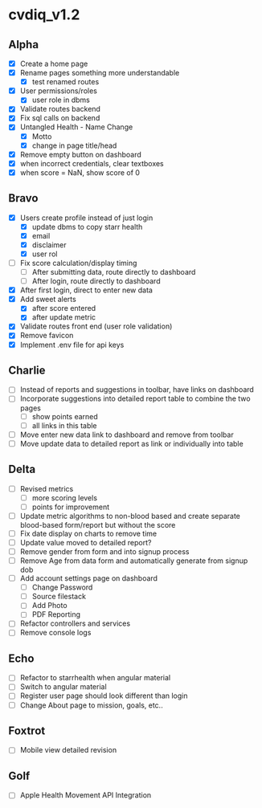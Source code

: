 # cvdiq_v1.2

## Alpha
- [x] Create a home page
- [x] Rename pages something more understandable
	- [x] test renamed routes
- [x] User permissions/roles
	- [x] user role in dbms
- [x] Validate routes backend
- [x] Fix sql calls on backend
- [x] Untangled Health - Name Change
	- [x] Motto
	- [x] change in page title/head
- [x] Remove empty button on dashboard
- [x] when incorrect credentials, clear textboxes
- [x] when score = NaN, show score of 0

## Bravo
- [x] Users create profile instead of just login
	- [x] update dbms to copy starr health
	- [x] email
	- [x] disclaimer 
	- [x] user rol
- [ ] Fix score calculation/display timing
	- [ ] After submitting data, route directly to dashboard
	- [ ] After login, route directly to dashboard
- [x] After first login, direct to enter new data
- [x] Add sweet alerts
	- [x] after score entered
	- [x] after update metric
- [x] Validate routes front end (user role validation)
- [x] Remove favicon
- [x] Implement .env file for api keys

## Charlie
- [ ] Instead of reports and suggestions in toolbar, have links on dashboard
- [ ] Incorporate suggestions into detailed report table to combine the two pages
	- [ ] show points earned
	- [ ] all links in this table
- [ ] Move enter new data link to dashboard and remove from toolbar
- [ ] Move update data to detailed report as link or individually into table

## Delta
- [ ] Revised metrics
	- [ ] more scoring levels
	- [ ] points for improvement
- [ ] Update metric algorithms to non-blood based and create separate blood-based form/report but without the score
- [ ] Fix date display on charts to remove time
- [ ] Update value moved to detailed report?
- [ ] Remove gender from form and into signup process
- [ ] Remove Age from data form and automatically generate from signup dob
- [ ] Add account settings page on dashboard
	- [ ] Change Password
	- [ ] Source filestack
	- [ ] Add Photo
	- [ ] PDF Reporting
- [ ] Refactor controllers and services
- [ ] Remove console logs

## Echo
- [ ] Refactor to starrhealth when angular material
- [ ] Switch to angular material
- [ ] Register user page should look different than login
- [ ] Change About page to mission, goals, etc..

## Foxtrot
- [ ] Mobile view detailed revision

## Golf
- [ ] Apple Health Movement API Integration
